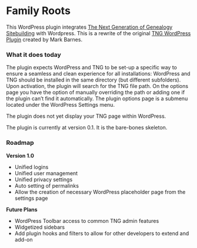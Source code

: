 # Family Roots

This WordPress plugin integrates [The Next Generation of Genealogy Sitebuilding](http://www.tngsitebuilding.com) with Wordpress. This is a rewrite of the original [TNG WordPress Plugin](http://www.4-14.org.uk/wordpress-plugins/tng) created by Mark Barnes. 

### What it does today
The plugin expects WordPress and TNG to be set-up a specific way to ensure a seamless and clean experience for all installations: WordPress and TNG should be installed in the same directory (but different subfolders). Upon activation, the plugin will search for the TNG file path. On the options page you have the option of manually overriding the path or adding one if the plugin can’t find it automatically. The plugin options page is a submenu located under the WordPress Settings menu.

The plugin does not yet display your TNG page within WordPress.

The plugin is currently at version 0.1. It is the bare-bones skeleton.

### Roadmap
**Version 1.0**

* Unified logins
* Unified user management
* Unified privacy settings
* Auto setting of permalinks
* Allow the creation of necessary WordPress placeholder page from the settings page

**Future Plans**

* WordPress Toolbar access to common TNG admin features
* Widgetized sidebars
* Add plugin hooks and filters to allow for other developers to extend and add-on